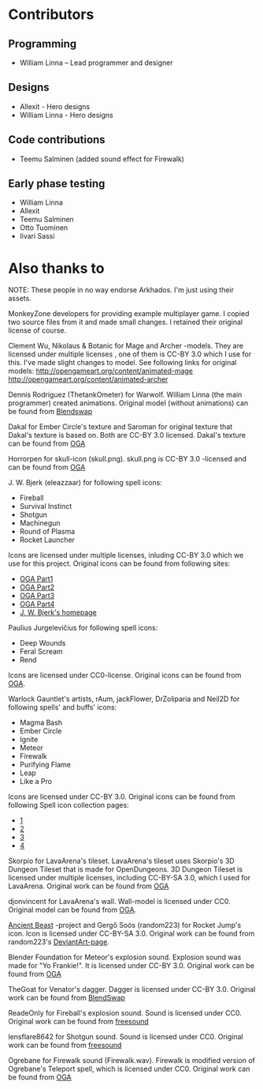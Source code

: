# Contributors #

## Programming ##

- William Linna – Lead programmer and designer

## Designs ##

- Allexit - Hero designs
- William Linna - Hero designs

## Code contributions ##

- Teemu Salminen (added sound effect for Firewalk)

## Early phase testing ##

- William Linna
- Allexit
- Teemu Salminen
- Otto Tuominen
- Iivari Sassi

# Also thanks to #

NOTE: These people in no way endorse Arkhados. I'm just using their assets.

MonkeyZone developers for providing example multiplayer
game. I copied two source files from it and made small changes. I
retained their original license of course.

Clement Wu, Nikolaus & Botanic for Mage and Archer -models. They are
licensed under multiple licenses , one of them is CC-BY 3.0 which I use for this.
I've made slight changes to model. See following links for original models:
http://opengameart.org/content/animated-mage
http://opengameart.org/content/animated-archer

Dennis Rodriguez (ThetankOmeter) for Warwolf. William Linna (the main programmer)
created animations. Original model (without animations) can be found from [Blendswap](http://www.blendswap.com/blends/view/56015)

Dakal for Ember Circle's texture and Saroman for original texture that Dakal's
texture is based on. Both are CC-BY 3.0 licensed. Dakal's texture can be found
from [OGA](http://opengameart.org/node/10483)

Horrorpen for skull-icon (skull.png). skull.png is CC-BY 3.0 -licensed and can
be found from [OGA](http://opengameart.org/content/random-rpg-icons-part-1)

J. W. Bjerk (eleazzaar) for following spell icons:
- Fireball
- Survival Instinct
- Shotgun
- Machinegun
- Round of Plasma
- Rocket Launcher

Icons are licensed under multiple licenses, inluding CC-BY 3.0 which we use for
this project. Original icons can be found from following sites:
- [OGA Part1](http://opengameart.org/content/painterly-spell-icons-part-1)
- [OGA Part2](http://opengameart.org/content/painterly-spell-icons-part-2)
- [OGA Part3](http://opengameart.org/content/painterly-spell-icons-part-3)
- [OGA Part4](http://opengameart.org/content/painterly-spell-icons-part-4)
- [J. W. Bjerk's homepage](http://www.jwbjerk.com/art/main.php)

Paulius Jurgelevičius for following spell icons:
- Deep Wounds
- Feral Scream
- Rend

Icons are licensed under CC0-license. Original icons can be found from
[OGA](http://opengameart.org/content/skill-item-and-spell-icons).

Warlock Gauntlet's artists, rAum, jackFlower, DrZoliparia and Neil2D
for following spells' and buffs' icons:
- Magma Bash
- Ember Circle
- Ignite
- Meteor
- Firewalk
- Purifying Flame
- Leap
- Like a Pro

Icons are licensed under CC-BY 3.0. Original icons can be found from
following Spell icon collection pages:
- [1](http://opengameart.org/content/spell-icon-collection-part-1)
- [2](http://opengameart.org/content/spell-icon-collection-part-2)
- [3](http://opengameart.org/content/spell-icon-collection-part-3)
- [4](http://opengameart.org/content/spell-icon-collection-part-4)

Skorpio for LavaArena's tileset. LavaArena's tileset uses Skorpio's 3D
Dungeon Tileset that is made for OpenDungeons. 3D Dungeon Tileset is
licensed under multiple licenses, including CC-BY-SA 3.0, which I used
for LavaArena. Original work can be found from [OGA](http://opengameart.org/content/3d-dungeon-tileset)

djonvincent for LavaArena's wall. Wall-model is licensed under
CC0. Original model can be found from [OGA](http://opengameart.org/content/wall).

[Ancient Beast](http://AncientBeast.com) -project and Gergő Soós
(random223) for Rocket Jump's icon. Icon is licensed under CC-BY-SA
3.0. Original work can be found from random223's
[DeviantArt-page](http://random223.deviantart.com).


Blender Foundation for Meteor's explosion sound. Explosion sound was
made for "Yo Frankie!". It is licensed under CC-BY 3.0. Original work
can be found from [OGA](http://opengameart.org/content/big-explosion)

TheGoat for Venator's dagger. Dagger is licensed under CC-BY 3.0.
Original work can be found from [BlendSwap](http://www.blendswap.com/blends/view/52857)

ReadeOnly for Fireball's explosion sound. Sound is licensed under CC0.
Original work can be found from [freesound](http://www.freesound.org/people/ReadeOnly/sounds/186951/)

lensflare8642 for Shotgun sound. Sound is licensed under CC0. Original
work can be found from [freesound](http://freesound.org/people/lensflare8642/sounds/145209/)

Ogrebane for Firewalk sound (Firewalk.wav). Firewalk is modified version of
Ogrebane's Teleport spell, which is licensed under CC0. Original work
can be found from [OGA](http://opengameart.org/content/teleport-spell)

